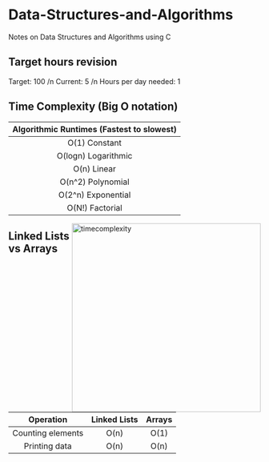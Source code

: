 # Data-Structures-and-Algorithms
Notes on Data Structures and Algorithms using C

## Target hours revision 
Target: 100 /n
Current: 5  /n
Hours per day needed: 1 

## Time Complexity (Big O notation)

| Algorithmic Runtimes (Fastest to slowest) |
| :----------------------------------------:|     
| O(1) Constant                             |
| O(logn) Logarithmic                       | 
| O(n) Linear                               |
| O(n^2) Polynomial                         |
| O(2^n) Exponential                        |
| O(N!) Factorial                           | 

<img width="377" alt="timecomplexity" style="float : right" src="https://github.com/LouiGee/Data-Structures-and-Algorithms/assets/42655505/4b7dc62c-bf31-4e9a-aacf-dbb982d3b00d">



## Linked Lists vs Arrays 

| Operation          | Linked Lists          | Arrays   |
| :-----------------:|:---------------------:| :-------:|
| Counting elements  | O(n)                  | O(1)     |
| Printing data      | O(n)                  | O(n)     |
